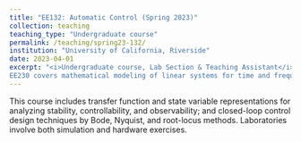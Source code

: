 ```yaml
---
title: "EE132: Automatic Control (Spring 2023)"
collection: teaching
teaching_type: "Undergraduate course"
permalink: /teaching/spring23-132/
institution: "University of California, Riverside"
date: 2023-04-01
excerpt: "<i>Undergraduate course, Lab Section & Teaching Assistant</i><br/>
EE230 covers mathematical modeling of linear systems for time and frequency domain analysis."
---
```

This course includes transfer function and state variable representations for analyzing stability, controllability, and observability; and closed-loop control design techniques by Bode, Nyquist, and root-locus methods. Laboratories involve both simulation and hardware exercises.
